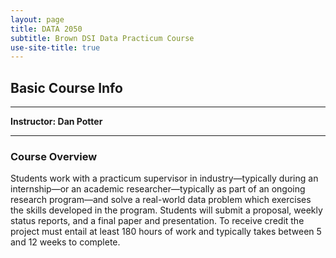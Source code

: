 ```yaml
---
layout: page
title: DATA 2050
subtitle: Brown DSI Data Practicum Course
use-site-title: true
---
```


## Basic Course Info  

---

**Instructor: Dan Potter**

---

### Course Overview

Students work with a practicum supervisor in industry—typically during an internship—or an academic researcher—typically as part of an ongoing research program—and solve a real-world data problem which exercises the skills developed in the program. Students will submit a proposal, weekly status reports, and a final paper and presentation. To receive credit the project must entail at least 180 hours of work and typically takes between 5 and 12 weeks to complete.
